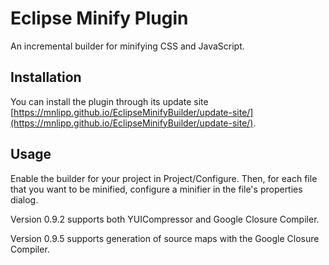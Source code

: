 Eclipse Minify Plugin
===================

An incremental builder for minifying CSS and JavaScript.

Installation
-----------

You can install the plugin through its update site
[https://mnlipp.github.io/EclipseMinifyBuilder/update-site/](https://mnlipp.github.io/EclipseMinifyBuilder/update-site/).

Usage
-----

Enable the builder for your project in Project/Configure. Then, for each
file that you want to be minified, configure a minifier in the file's
properties dialog.

Version 0.9.2 supports both YUICompressor and Google Closure Compiler.

Version 0.9.5 supports generation of source maps with the Google Closure Compiler.

<!-- Piwik Image Tracker-->
<img src="https://piwik.mnl.de/piwik.php?idsite=10&rec=1&url=https%3A%2F%2Fgithub.com%2Fmnlipp%2FEclipseMinifyBuilder" style="border:0" alt="" />
<!-- End Piwik -->

